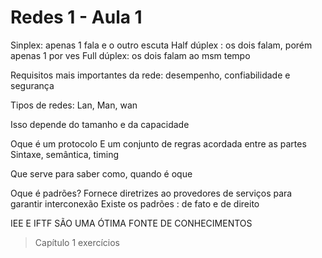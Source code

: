 # Redes 1 - Aula 1

Sinplex: apenas 1 fala e o outro escuta
Half dúplex : os dois falam, porém apenas 1 por ves
Full dúplex: os dois falam ao msm tempo

Requisitos mais importantes da rede: desempenho, confiabilidade e segurança

Tipos de redes: Lan, Man, wan

Isso depende do tamanho e da capacidade

Oque é um protocolo
E um conjunto de regras acordada entre as partes
Sintaxe, semântica, timing

Que serve para saber como, quando é oque

Oque é padrões?
Fornece diretrizes ao provedores de serviços para garantir interconexão
Existe os padrões : de fato e de direito

IEE E IFTF SÃO UMA ÓTIMA FONTE DE CONHECIMENTOS


> Capítulo 1 exercícios